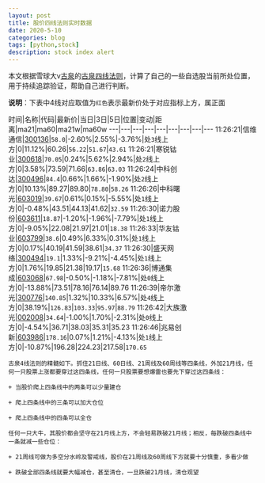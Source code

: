 ```yaml
---
layout: post
title: 股价四线法则实时数据
date: 2020-5-10
categories: blog
tags: [python,stock]
description: stock index alert
---
```



本文根据雪球大v[古泉](https://xueqiu.com/u/7148646888)的[古泉四线法则](https://xueqiu.com/7148646888/130498192)，计算了自己的一些自选股当前所处位置，用于持续追踪验证，帮助自己进行判断。

**说明**：下表中4线对应取值为`红色`表示最新价处于对应指标上方，属正面

时间|名称|代码|最新价|当日|3日|5日|位置|变动|距离|ma21|ma60|ma21w|ma60w
---|---|---|---|---|---|---|---|---
11:26:21|信维通信|[300136](https://xueqiu.com/S/SZ300136)|`58.0`|-2.60%|2.55%|-3.76%|处`3`线上方|0|11.12%|60.26|`56.22`|`51.67`|`43.61`
11:26:21|寒锐钴业|[300618](https://xueqiu.com/S/SZ300618)|`70.05`|0.24%|5.62%|2.94%|处`2`线上方|0|3.58%|73.59|71.66|`63.86`|`63.03`
11:26:24|中科创达|[300496](https://xueqiu.com/S/SZ300496)|`84.4`|0.66%|1.66%|-1.90%|处`2`线上方|0|10.13%|89.27|89.80|`78.80`|`58.26`
11:26:26|中科曙光|[603019](https://xueqiu.com/S/SH603019)|`39.67`|0.61%|0.15%|-5.55%|处`1`线上方|0|-0.48%|43.51|44.13|41.62|`32.59`
11:26:30|诺力股份|[603611](https://xueqiu.com/S/SH603611)|`18.87`|-1.20%|-1.96%|-7.79%|处`1`线上方|0|-9.05%|22.08|21.97|21.01|`18.38`
11:26:33|华友钴业|[603799](https://xueqiu.com/S/SH603799)|`38.6`|0.49%|6.33%|0.31%|处`1`线上方|0|0.17%|40.19|41.59|38.61|`34.37`
11:26:30|盛天网络|[300494](https://xueqiu.com/S/SZ300494)|`19.1`|1.33%|-9.21%|-4.45%|处`1`线上方|0|1.76%|19.85|21.38|19.17|`15.68`
11:26:36|博通集成|[603068](https://xueqiu.com/S/SH603068)|`67.98`|-0.50%|-1.18%|-7.81%|处`0`线上方|0|-13.88%|73.51|78.16|76.14|89.76
11:26:39|帝尔激光|[300776](https://xueqiu.com/S/SZ300776)|`140.85`|1.32%|10.33%|6.57%|处`4`线上方|0|38.19%|`126.83`|`103.33`|`95.97`|`88.79`
11:26:42|大族激光|[002008](https://xueqiu.com/S/SZ002008)|`34.64`|-1.00%|1.70%|-2.31%|处`0`线上方|0|-4.54%|36.71|38.03|35.31|35.23
11:26:46|兆易创新|[603986](https://xueqiu.com/S/SH603986)|`178.16`|0.07%|1.21%|-4.13%|处`1`线上方|0|-10.87%|196.28|224.23|217.58|`170.65`

```
古泉4线法则的精髓如下。抓住21日线、60日线、21周线及60周线等四条线，外加21月线，任何一只股票上涨都要穿过这四条线，任何一只股票要想爆雷也要先下穿过这四条线：

+ 当股价爬上四条线中的两条可以少量建仓

+ 爬上四条线中的三条可以加大仓位

+ 爬上四条线中的四条可以全仓

任何一只大牛，其股价都会坚守在21月线上方，不会轻易跌破21月线；相反，每跌破四条线中一条就减一些仓位：

+ 21周线可做为多空分水岭及警戒线，股价在21周线及60周线下方就要十分慎重，多看少做

+ 跌破全部四条线就要大幅减仓，甚至清仓，一旦跌破21月线，清仓观望
```